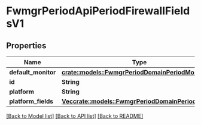 # FwmgrPeriodApiPeriodFirewallFieldsV1

## Properties

Name | Type | Description | Notes
------------ | ------------- | ------------- | -------------
**default_monitor** | [**crate::models::FwmgrPeriodDomainPeriodMonitoring**](fwmgr.domain.Monitoring.md) |  | 
**id** | **String** |  | 
**platform** | **String** |  | 
**platform_fields** | [**Vec<crate::models::FwmgrPeriodDomainPeriodField>**](fwmgr.domain.Field.md) |  | 

[[Back to Model list]](../README.md#documentation-for-models) [[Back to API list]](../README.md#documentation-for-api-endpoints) [[Back to README]](../README.md)


